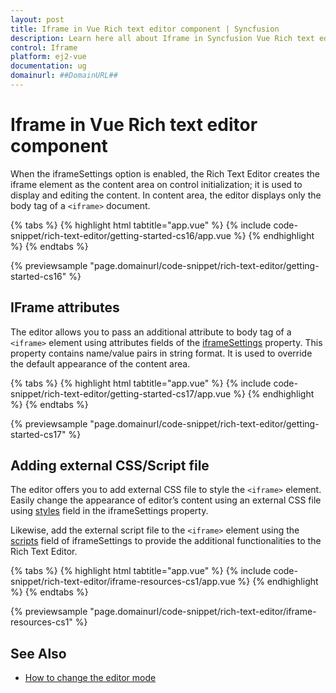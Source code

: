 ```yaml
---
layout: post
title: Iframe in Vue Rich text editor component | Syncfusion
description: Learn here all about Iframe in Syncfusion Vue Rich text editor component of Syncfusion Essential JS 2 and more.
control: Iframe 
platform: ej2-vue
documentation: ug
domainurl: ##DomainURL##
---
```


# Iframe in Vue Rich text editor component

When the iframeSettings option is enabled, the Rich Text Editor creates the iframe element as the content area on control initialization; it is used to display and editing the content. In content area, the editor displays only the body tag of a `<iframe>` document.

{% tabs %}
{% highlight html tabtitle="app.vue" %}
{% include code-snippet/rich-text-editor/getting-started-cs16/app.vue %}
{% endhighlight %}
{% endtabs %}
        
{% previewsample "page.domainurl/code-snippet/rich-text-editor/getting-started-cs16" %}

## IFrame attributes

The editor allows you to pass an additional attribute to body tag of a `<iframe>` element using attributes fields of the [iframeSettings](https://ej2.syncfusion.com/vue/documentation/api/rich-text-editor/iFrameSettings/#iframesettings) property. This property contains name/value pairs in string format. It is used to override the default appearance of the content area.

{% tabs %}
{% highlight html tabtitle="app.vue" %}
{% include code-snippet/rich-text-editor/getting-started-cs17/app.vue %}
{% endhighlight %}
{% endtabs %}
        
{% previewsample "page.domainurl/code-snippet/rich-text-editor/getting-started-cs17" %}

## Adding external CSS/Script file

The editor offers you to add external CSS file to style the `<iframe>` element. Easily change the appearance of editor’s content using an external CSS file using [styles](https://ej2.syncfusion.com/vue/documentation/api/rich-text-editor/resources/#styles) field in the iframeSettings property.

Likewise, add the external script file to the `<iframe>` element using the [scripts](https://ej2.syncfusion.com/vue/documentation/api/rich-text-editor/resources/#scripts) field of iframeSettings to provide the additional functionalities to the Rich Text Editor.

{% tabs %}
{% highlight html tabtitle="app.vue" %}
{% include code-snippet/rich-text-editor/iframe-resources-cs1/app.vue %}
{% endhighlight %}
{% endtabs %}
        
{% previewsample "page.domainurl/code-snippet/rich-text-editor/iframe-resources-cs1" %}

## See Also

* [How to change the editor mode](./editor-modes/#markdown-editor)